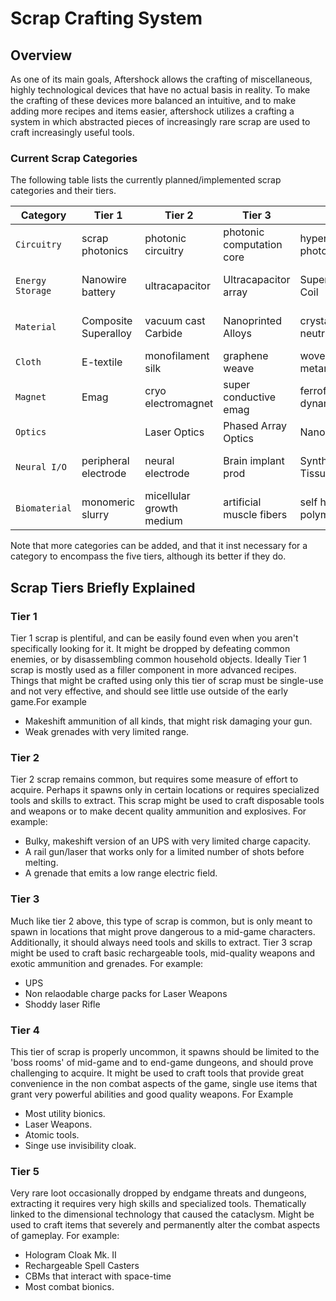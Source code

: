 # Scrap Crafting System

## Overview

As one of its main goals, Aftershock allows the crafting of miscellaneous, highly technological
devices that have no actual basis in reality. To make the crafting of these devices more balanced an
intuitive, and to make adding more recipes and items easier, aftershock utilizes a crafting a system
in which abstracted pieces of increasingly rare scrap are used to craft increasingly useful tools.

### Current Scrap Categories

The following table lists the currently planned/implemented scrap categories and their tiers.

| Category         | Tier 1               | Tier 2                   | Tier 3                    | Tier 4                   | Tier 5                               |
| ---------------- | -------------------- | ------------------------ | ------------------------- | ------------------------ | ------------------------------------ |
| `Circuitry`      | scrap photonics      | photonic circuitry       | photonic computation core | hypergeometric photonics | acausal logic permutator             |
| `Energy Storage` | Nanowire battery     | ultracapacitor           | Ultracapacitor array      | Superconductive Coil     | zero-point energy extractor          |
| `Material`       | Composite Superalloy | vacuum cast Carbide      | Nanoprinted Alloys        | crystal forged neutrite  | phase-uneven matter                  |
| `Cloth`          | E-textile            | monofilament silk        | graphene weave            | woven metamaterial       |                                      |
| `Magnet`         | Emag                 | cryo electromagnet       | super conductive emag     | ferrofluid dynamo        |                                      |
| `Optics`         |                      | Laser Optics             | Phased Array Optics       | Nano-optics              |                                      |
| `Neural I/O`     | peripheral electrode | neural electrode         | Brain implant prod        | Synthetic Neural Tissue  | neurosynaptic interface matrix       |
| `Biomaterial`    | monomeric slurry     | micellular growth medium | artificial muscle fibers  | self healing polymers    | autologous totipotent tissue culture |

Note that more categories can be added, and that it inst necessary for a category to encompass the
five tiers, although its better if they do.

## Scrap Tiers Briefly Explained

### Tier 1

Tier 1 scrap is plentiful, and can be easily found even when you aren't specifically looking for it.
It might be dropped by defeating common enemies, or by disassembling common household objects.
Ideally Tier 1 scrap is mostly used as a filler component in more advanced recipes. Things that
might be crafted using only this tier of scrap must be single-use and not very effective, and should
see little use outside of the early game.For example

- Makeshift ammunition of all kinds, that might risk damaging your gun.
- Weak grenades with very limited range.

### Tier 2

Tier 2 scrap remains common, but requires some measure of effort to acquire. Perhaps it spawns only
in certain locations or requires specialized tools and skills to extract. This scrap might be used
to craft disposable tools and weapons or to make decent quality ammunition and explosives. For
example:

- Bulky, makeshift version of an UPS with very limited charge capacity.
- A rail gun/laser that works only for a limited number of shots before melting.
- A grenade that emits a low range electric field.

### Tier 3

Much like tier 2 above, this type of scrap is common, but is only meant to spawn in locations that
might prove dangerous to a mid-game characters. Additionally, it should always need tools and skills
to extract. Tier 3 scrap might be used to craft basic rechargeable tools, mid-quality weapons and
exotic ammunition and grenades. For example:

- UPS
- Non relaodable charge packs for Laser Weapons
- Shoddy laser Rifle

### Tier 4

This tier of scrap is properly uncommon, it spawns should be limited to the 'boss rooms' of mid-game
and to end-game dungeons, and should prove challenging to acquire. It might be used to craft tools
that provide great convenience in the non combat aspects of the game, single use items that grant
very powerful abilities and good quality weapons. For Example

- Most utility bionics.
- Laser Weapons.
- Atomic tools.
- Singe use invisibility cloak.

### Tier 5

Very rare loot occasionally dropped by endgame threats and dungeons, extracting it requires very
high skills and specialized tools. Thematically linked to the dimensional technology that caused the
cataclysm. Might be used to craft items that severely and permanently alter the combat aspects of
gameplay. For example:

- Hologram Cloak Mk. II
- Rechargeable Spell Casters
- CBMs that interact with space-time
- Most combat bionics.
